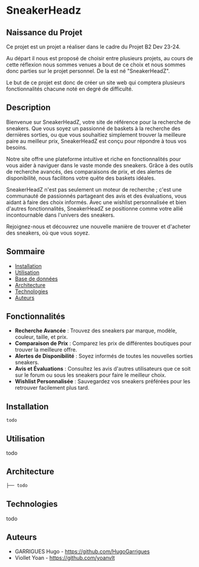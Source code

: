 # SneakerHeadz

## Naissance du Projet
Ce projet est un projet a réaliser dans le cadre du Projet B2 Dev 23-24. 

Au départ il nous est proposé de choisir entre plusieurs projets, au cours de cette réflexion nous sommes venues a bout de ce choix et nous sommes donc parties sur le projet personnel. De la est né "SneakerHeadZ".

Le but de ce projet est donc de créer un site web qui comptera plusieurs fonctionnalités chacune noté en degré de difficulté.

## Description

Bienvenue sur SneakerHeadZ, votre site de référence pour la recherche de sneakers. Que vous soyez un passionné de baskets à la recherche des dernières sorties, ou que vous souhaitiez simplement trouver la meilleure paire au meilleur prix, SneakerHeadZ est conçu pour répondre à tous vos besoins.

Notre site offre une plateforme intuitive et riche en fonctionnalités pour vous aider à naviguer dans le vaste monde des sneakers. Grâce à des outils de recherche avancés, des comparaisons de prix, et des alertes de disponibilité, nous facilitons votre quête des baskets idéales.

SneakerHeadZ n'est pas seulement un moteur de recherche ; c'est une communauté de passionnés partageant des avis et des évaluations, vous aidant à faire des choix informés. Avec une wishlist personnalisée et bien d'autres fonctionnalités, SneakerHeadZ se positionne comme votre allié incontournable dans l'univers des sneakers.

Rejoignez-nous et découvrez une nouvelle manière de trouver et d'acheter des sneakers, où que vous soyez.


## Sommaire

- [Installation](#installation)
- [Utilisation](#utilisation)
- [Base de données](#base-de-données)
- [Architecture](#architecture)
- [Technologies](#technologies)
- [Auteurs](#auteurs)

## Fonctionnalités

- **Recherche Avancée** : Trouvez des sneakers par marque, modèle, couleur, taille, et prix.
- **Comparaison de Prix** : Comparez les prix de différentes boutiques pour trouver la meilleure offre.
- **Alertes de Disponibilité** : Soyez informés de toutes les nouvelles sorties sneakers.
- **Avis et Évaluations** : Consultez les avis d'autres utilisateurs que ce soit sur le forum ou sous les sneakers pour faire le meilleur choix.
- **Wishlist Personnalisée** : Sauvegardez vos sneakers préférées pour les retrouver facilement plus tard.

## Installation

```
todo
```
## Utilisation

todo

## Architecture

``` bash
├── todo
```

## Technologies

todo

## Auteurs

- GARRIGUES Hugo - https://github.com/HugoGarrigues
- Viollet Yoan - https://github.com/yoanvlt
